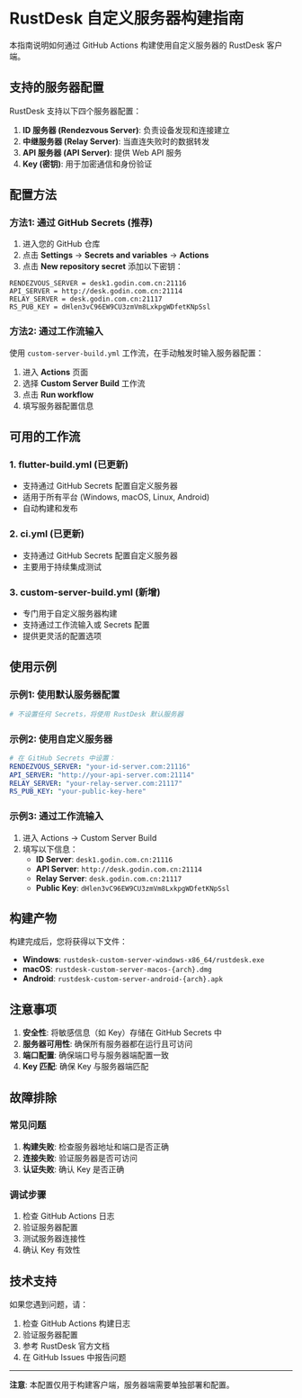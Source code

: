 # RustDesk 自定义服务器构建指南

本指南说明如何通过 GitHub Actions 构建使用自定义服务器的 RustDesk 客户端。

## 支持的服务器配置

RustDesk 支持以下四个服务器配置：

1. **ID 服务器 (Rendezvous Server)**: 负责设备发现和连接建立
2. **中继服务器 (Relay Server)**: 当直连失败时的数据转发
3. **API 服务器 (API Server)**: 提供 Web API 服务
4. **Key (密钥)**: 用于加密通信和身份验证

## 配置方法

### 方法1: 通过 GitHub Secrets (推荐)

1. 进入您的 GitHub 仓库
2. 点击 **Settings** → **Secrets and variables** → **Actions**
3. 点击 **New repository secret** 添加以下密钥：

```
RENDEZVOUS_SERVER = desk1.godin.com.cn:21116
API_SERVER = http://desk.godin.com.cn:21114
RELAY_SERVER = desk.godin.com.cn:21117
RS_PUB_KEY = dHlen3vC96EW9CU3zmVm8LxkpgWDfetKNpSsl
```

### 方法2: 通过工作流输入

使用 `custom-server-build.yml` 工作流，在手动触发时输入服务器配置：

1. 进入 **Actions** 页面
2. 选择 **Custom Server Build** 工作流
3. 点击 **Run workflow**
4. 填写服务器配置信息

## 可用的工作流

### 1. flutter-build.yml (已更新)
- 支持通过 GitHub Secrets 配置自定义服务器
- 适用于所有平台 (Windows, macOS, Linux, Android)
- 自动构建和发布

### 2. ci.yml (已更新)
- 支持通过 GitHub Secrets 配置自定义服务器
- 主要用于持续集成测试

### 3. custom-server-build.yml (新增)
- 专门用于自定义服务器构建
- 支持通过工作流输入或 Secrets 配置
- 提供更灵活的配置选项

## 使用示例

### 示例1: 使用默认服务器配置
```yaml
# 不设置任何 Secrets，将使用 RustDesk 默认服务器
```

### 示例2: 使用自定义服务器
```yaml
# 在 GitHub Secrets 中设置：
RENDEZVOUS_SERVER: "your-id-server.com:21116"
API_SERVER: "http://your-api-server.com:21114"
RELAY_SERVER: "your-relay-server.com:21117"
RS_PUB_KEY: "your-public-key-here"
```

### 示例3: 通过工作流输入
1. 进入 Actions → Custom Server Build
2. 填写以下信息：
   - **ID Server**: `desk1.godin.com.cn:21116`
   - **API Server**: `http://desk.godin.com.cn:21114`
   - **Relay Server**: `desk.godin.com.cn:21117`
   - **Public Key**: `dHlen3vC96EW9CU3zmVm8LxkpgWDfetKNpSsl`

## 构建产物

构建完成后，您将获得以下文件：

- **Windows**: `rustdesk-custom-server-windows-x86_64/rustdesk.exe`
- **macOS**: `rustdesk-custom-server-macos-{arch}.dmg`
- **Android**: `rustdesk-custom-server-android-{arch}.apk`

## 注意事项

1. **安全性**: 将敏感信息（如 Key）存储在 GitHub Secrets 中
2. **服务器可用性**: 确保所有服务器都在运行且可访问
3. **端口配置**: 确保端口号与服务器端配置一致
4. **Key 匹配**: 确保 Key 与服务器端匹配

## 故障排除

### 常见问题

1. **构建失败**: 检查服务器地址和端口是否正确
2. **连接失败**: 验证服务器是否可访问
3. **认证失败**: 确认 Key 是否正确

### 调试步骤

1. 检查 GitHub Actions 日志
2. 验证服务器配置
3. 测试服务器连接性
4. 确认 Key 有效性

## 技术支持

如果您遇到问题，请：

1. 检查 GitHub Actions 构建日志
2. 验证服务器配置
3. 参考 RustDesk 官方文档
4. 在 GitHub Issues 中报告问题

---

**注意**: 本配置仅用于构建客户端，服务器端需要单独部署和配置。
